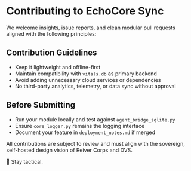 # Contributing to EchoCore Sync

We welcome insights, issue reports, and clean modular pull requests aligned with the following principles:

## Contribution Guidelines
- Keep it lightweight and offline-first
- Maintain compatibility with `vitals.db` as primary backend
- Avoid adding unnecessary cloud services or dependencies
- No third-party analytics, telemetry, or data sync without approval

## Before Submitting
- Run your module locally and test against `agent_bridge_sqlite.py`
- Ensure `core_logger.py` remains the logging interface
- Document your feature in `deployment_notes.md` if merged

All contributions are subject to review and must align with the sovereign, self-hosted design vision of Reiver Corps and DVS.

🧠 Stay tactical.
